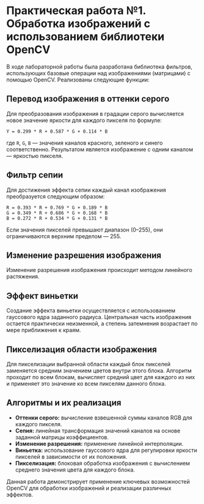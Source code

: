 # Практическая работа №1. Обработка изображений с использованием библиотеки OpenCV

В ходе лабораторной работы была разработана библиотека фильтров, использующих базовые операции над изображениями (матрицами) с помощью OpenCV. Реализованы следующие функции:

## Перевод изображения в оттенки серого
Для преобразования изображения в градации серого вычисляется новое значение яркости для каждого пикселя по формуле:
```
Y = 0.299 * R + 0.587 * G + 0.114 * B
```
где `R`, `G`, `B` — значения каналов красного, зеленого и синего соответственно. Результатом является изображение с одним каналом — яркостью пикселя.

## Фильтр сепии
Для достижения эффекта сепии каждый канал изображения преобразуется следующим образом:
```
R = 0.393 * R + 0.769 * G + 0.189 * B
G = 0.349 * R + 0.686 * G + 0.168 * B
B = 0.272 * R + 0.534 * G + 0.131 * B
```
Если значения пикселей превышают диапазон (0–255), они ограничиваются верхним пределом — 255.

## Изменение разрешения изображения
Изменение разрешения изображения происходит методом линейного растяжения.

## Эффект виньетки
Создание эффекта виньетки осуществляется с использованием гауссового ядра заданного радиуса. Центральная часть изображения остается практически неизменной, а степень затемнения возрастает по мере приближения к краям.

## Пикселизация области изображения
Для пикселизации выбранной области каждый блок пикселей заменяется средним значением цветов внутри этого блока. Алгоритм проходит по всем блокам, вычисляет средний цвет для каждого из них и применяет это значение ко всем пикселям данного блока.

## Алгоритмы и их реализация
- **Оттенки серого:** вычисление взвешенной суммы каналов RGB для каждого пикселя.  
- **Сепия:** линейная трансформация значений каналов на основе заданной матрицы коэффициентов.  
- **Изменение разрешения:** применение линейной интерполяции.  
- **Виньетка:** использование гауссового ядра для регулировки яркости пикселей в зависимости от их положения.  
- **Пикселизация:** блоковая обработка изображения с вычислением среднего значения цвета для каждого блока.

Данная работа демонстрирует применение ключевых возможностей OpenCV для обработки изображений и реализации различных эффектов.
